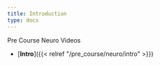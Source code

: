 ```yaml
---
title: Introduction
type: docs
---
```

Pre Course Neuro Videos

- [**Intro**]({{< relref "/pre_course/neuro/intro" >}})
